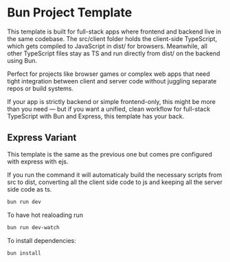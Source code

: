 # Bun Project Template
This template is built for full-stack apps where frontend and backend live in the same codebase. The src/client folder holds the client-side TypeScript, which gets compiled to JavaScript in dist/ for browsers. Meanwhile, all other TypeScript files stay as TS and run directly from dist/ on the backend using Bun.

Perfect for projects like browser games or complex web apps that need tight integration between client and server code without juggling separate repos or build systems.

If your app is strictly backend or simple frontend-only, this might be more than you need — but if you want a unified, clean workflow for full-stack TypeScript with Bun and Express, this template has your back.

## Express Variant

This template is the same as the previous one but comes pre configured with express with ejs.


If you run the command it will automaticaly build the necessary scripts from src to dist, converting all the client side code to js and keeping all the server side code as ts.


```bash
bun run dev
```

To have hot realoading run

```bash
bun run dev-watch
```

To install dependencies:

```bash
bun install
```


